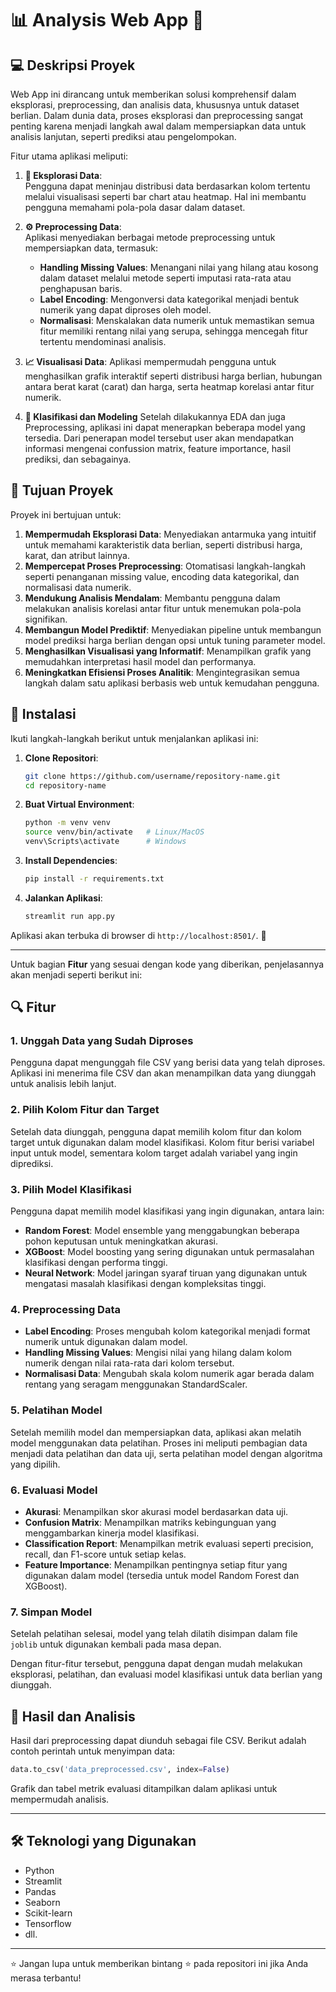 
# 📊 Analysis Web App 🌟

## 💻 Deskripsi Proyek

Web App ini dirancang untuk memberikan solusi komprehensif dalam eksplorasi, preprocessing, dan analisis data, khususnya untuk dataset berlian. Dalam dunia data, proses eksplorasi dan preprocessing sangat penting karena menjadi langkah awal dalam mempersiapkan data untuk analisis lanjutan, seperti prediksi atau pengelompokan.

Fitur utama aplikasi meliputi:  
1. **🧮 Eksplorasi Data**:  
   Pengguna dapat meninjau distribusi data berdasarkan kolom tertentu melalui visualisasi seperti bar chart atau heatmap. Hal ini membantu pengguna memahami pola-pola dasar dalam dataset.
   
3. **⚙️ Preprocessing Data**:  
   Aplikasi menyediakan berbagai metode preprocessing untuk mempersiapkan data, termasuk:  
   - **Handling Missing Values**: Menangani nilai yang hilang atau kosong dalam dataset melalui metode seperti imputasi rata-rata atau penghapusan baris.  
   - **Label Encoding**: Mengonversi data kategorikal menjadi bentuk numerik yang dapat diproses oleh model.
   - **Normalisasi**: Menskalakan data numerik untuk memastikan semua fitur memiliki rentang nilai yang serupa, sehingga mencegah fitur tertentu mendominasi analisis.  

4. **📈 Visualisasi Data**:
   Aplikasi mempermudah pengguna untuk menghasilkan grafik interaktif seperti distribusi harga berlian, hubungan antara berat karat (carat) dan harga, serta heatmap korelasi antar fitur numerik.

6. **📌 Klasifikasi dan Modeling**
   Setelah dilakukannya EDA dan juga Preprocessing, aplikasi ini dapat menerapkan beberapa model yang tersedia. Dari penerapan model tersebut user akan mendapatkan informasi mengenai confussion matrix, feature importance, hasil prediksi, dan sebagainya.

## 🎯 **Tujuan Proyek**  

Proyek ini bertujuan untuk:  
1. **Mempermudah Eksplorasi Data**: Menyediakan antarmuka yang intuitif untuk memahami karakteristik data berlian, seperti distribusi harga, karat, dan atribut lainnya.  
2. **Mempercepat Proses Preprocessing**: Otomatisasi langkah-langkah seperti penanganan missing value, encoding data kategorikal, dan normalisasi data numerik.  
3. **Mendukung Analisis Mendalam**: Membantu pengguna dalam melakukan analisis korelasi antar fitur untuk menemukan pola-pola signifikan.  
4. **Membangun Model Prediktif**: Menyediakan pipeline untuk membangun model prediksi harga berlian dengan opsi untuk tuning parameter model.  
5. **Menghasilkan Visualisasi yang Informatif**: Menampilkan grafik yang memudahkan interpretasi hasil model dan performanya.  
6. **Meningkatkan Efisiensi Proses Analitik**: Mengintegrasikan semua langkah dalam satu aplikasi berbasis web untuk kemudahan pengguna.

## 🚀 Instalasi

Ikuti langkah-langkah berikut untuk menjalankan aplikasi ini:

1. **Clone Repositori**:
   ```bash
   git clone https://github.com/username/repository-name.git
   cd repository-name
   ```

2. **Buat Virtual Environment**:
   ```bash
   python -m venv venv
   source venv/bin/activate   # Linux/MacOS
   venv\Scripts\activate      # Windows
   ```

3. **Install Dependencies**:
   ```bash
   pip install -r requirements.txt
   ```

4. **Jalankan Aplikasi**:
   ```bash
   streamlit run app.py
   ```

Aplikasi akan terbuka di browser di `http://localhost:8501/`. 🎉

---

Untuk bagian **Fitur** yang sesuai dengan kode yang diberikan, penjelasannya akan menjadi seperti berikut ini:

## 🔍 Fitur

### 1. **Unggah Data yang Sudah Diproses**
   Pengguna dapat mengunggah file CSV yang berisi data yang telah diproses. Aplikasi ini menerima file CSV dan akan menampilkan data yang diunggah untuk analisis lebih lanjut.

### 2. **Pilih Kolom Fitur dan Target**
   Setelah data diunggah, pengguna dapat memilih kolom fitur dan kolom target untuk digunakan dalam model klasifikasi. Kolom fitur berisi variabel input untuk model, sementara kolom target adalah variabel yang ingin diprediksi.

### 3. **Pilih Model Klasifikasi**
   Pengguna dapat memilih model klasifikasi yang ingin digunakan, antara lain:
   - **Random Forest**: Model ensemble yang menggabungkan beberapa pohon keputusan untuk meningkatkan akurasi.
   - **XGBoost**: Model boosting yang sering digunakan untuk permasalahan klasifikasi dengan performa tinggi.
   - **Neural Network**: Model jaringan syaraf tiruan yang digunakan untuk mengatasi masalah klasifikasi dengan kompleksitas tinggi.

### 4. **Preprocessing Data**
   - **Label Encoding**: Proses mengubah kolom kategorikal menjadi format numerik untuk digunakan dalam model.
   - **Handling Missing Values**: Mengisi nilai yang hilang dalam kolom numerik dengan nilai rata-rata dari kolom tersebut.
   - **Normalisasi Data**: Mengubah skala kolom numerik agar berada dalam rentang yang seragam menggunakan StandardScaler.

### 5. **Pelatihan Model**
   Setelah memilih model dan mempersiapkan data, aplikasi akan melatih model menggunakan data pelatihan. Proses ini meliputi pembagian data menjadi data pelatihan dan data uji, serta pelatihan model dengan algoritma yang dipilih.

### 6. **Evaluasi Model**
   - **Akurasi**: Menampilkan skor akurasi model berdasarkan data uji.
   - **Confusion Matrix**: Menampilkan matriks kebingunguan yang menggambarkan kinerja model klasifikasi.
   - **Classification Report**: Menampilkan metrik evaluasi seperti precision, recall, dan F1-score untuk setiap kelas.
   - **Feature Importance**: Menampilkan pentingnya setiap fitur yang digunakan dalam model (tersedia untuk model Random Forest dan XGBoost).

### 7. **Simpan Model**
   Setelah pelatihan selesai, model yang telah dilatih disimpan dalam file `joblib` untuk digunakan kembali pada masa depan.

Dengan fitur-fitur tersebut, pengguna dapat dengan mudah melakukan eksplorasi, pelatihan, dan evaluasi model klasifikasi untuk data berlian yang diunggah.

## 📜 Hasil dan Analisis

Hasil dari preprocessing dapat diunduh sebagai file CSV. Berikut adalah contoh perintah untuk menyimpan data:
```python
data.to_csv('data_preprocessed.csv', index=False)
```

Grafik dan tabel metrik evaluasi ditampilkan dalam aplikasi untuk mempermudah analisis.

---

## 🛠 Teknologi yang Digunakan

- Python
- Streamlit
- Pandas
- Seaborn
- Scikit-learn
- Tensorflow
- dll.

---

⭐ Jangan lupa untuk memberikan bintang ⭐ pada repositori ini jika Anda merasa terbantu!
```
